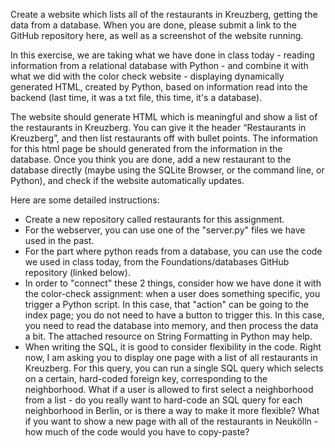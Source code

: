 Create a website which lists all of the restaurants in Kreuzberg, getting the data from a database. When you are done, please submit a link to the GitHub repository here, as well as a screenshot of the website running.

In this exercise, we are taking what we have done in class today - reading information from a relational database with Python - and combine it with what we did with the color check website - displaying dynamically generated HTML, created by Python, based on information read into the backend (last time, it was a txt file, this time, it's a database).

The website should generate HTML which is meaningful and show a list of the restaurants in Kreuzberg. You can give it the header “Restaurants in Kreuzberg”, and then list restaurants off with bullet points. The information for this html page be should generated from the information in the database. Once you think you are done, add a new restaurant to the database directly (maybe using the SQLite Browser, or the command line, or Python), and check if the website automatically updates.

Here are some detailed instructions:
- Create a new repository called restaurants for this assignment.
- For the webserver, you can use one of the "server.py" files we have used in the past.
- For the part where python reads from a database, you can use the code we used in class today, from the Foundations/databases GitHub repository (linked below).
- In order to "connect" these 2 things, consider how we have done it with the color-check assignment: when a user does something specific, you trigger a Python script. In this case, that "action" can be going to the index page; you do not need to have a button to trigger this. In this case, you need to read the database into memory, and then process the data a bit. The attached resource on String Formatting in Python may help.
- When writing the SQL, it is good to consider flexibility in the code. Right now, I am asking you to display one page with a list of all restaurants in Kreuzberg. For this query, you can run a single SQL query which selects on a certain, hard-coded foreign key, corresponding to the neighborhood. What if a user is allowed to first select a neighborhood from a list - do you really want to hard-code an SQL query for each neighborhood in Berlin, or is there a way to make it more flexible? What if you want to show a new page with all of the restaurants in Neukölln - how much of the code would you have to copy-paste?